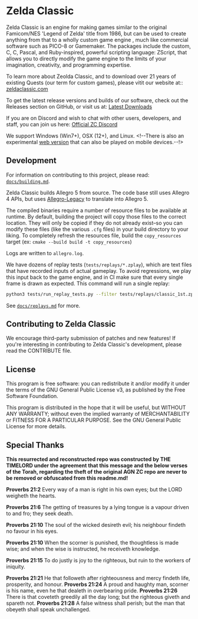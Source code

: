  # Zelda Classic

Zelda Classic is an engine for making games similar to the original Famicom/NES 'Legend of Zelda' title from 1986, but can be used to create anything from that to a wholly custom game engine , much like commercial software such as PICO-8 or Gamemaker. The packages include the custom, C, C, Pascal, and Ruby-inspired, powerful scripting language: ZScript, that allows you to directly modify the game engine to the limits of your imagination, creativity, and programming expertise. 

To learn more about Zeolda Classic, and to download over 21 years of existing Quests (our term for custom games), please vitit our website at:: [zeldaclassic.com](https://zeldaclassic.com)

To get the latest release versions and builds of our software, check out the Releases section on GitHub, or visit us at:
[Latest Downloads](https://www.zeldaclassic.com/downloads/)

If you are on Discord and wish to chat with other users, developers, and staff, you can join us here:
[Official ZC Discord](https://discord.gg/VQwSs3DAjM)

We support Windows (Win7+), OSX (12+), and Linux. <!--There is also an experimental [web version](https://zquestclassic.com/play/) that can also be played on mobile devices.--!>

## Development

For information on contributing to this project, please read: [`docs/building.md`](./docs/building.md).

Zelda Classic builds Allegro 5 from source. The code base still uses Allegro 4 APIs, but uses [Allegro-Legacy](https://github.com/NewCreature/Allegro-Legacy) to translate into Allegro 5.

The compiled binaries require a number of resource files to be available at runtime. By default, building the project will copy those files to the correct location. They will only be copied if they do not already exist–so you can modify these files (like the various `.cfg` files) in your build directory to your liking. To completely refresh the resources file, build the `copy_resources` target (ex: `cmake --build build -t copy_resources`)

Logs are written to `allegro.log`.

We have dozens of replay tests (`tests/replays/*.zplay`), which are text files that have recorded inputs of actual gameplay. To avoid regressions, we play this input back to the game engine, and in CI make sure that every single frame is drawn as expected. This command will run a single replay:

```sh
python3 tests/run_replay_tests.py --filter tests/replays/classic_1st.zplay
```

See [`docs/replays.md`](./docs/replays.md) for more.

## Contributing to Zelda Classic

We encourage third-party submission of patches and new features! If you're interesting in contributing to Zelda Classic's development, please read the CONTRIBUTE file.

## License

This program is free software: you can redistribute it and/or modify
it under the terms of the GNU General Public License v3, as published by
the Free Software Foundation.

This program is distributed in the hope that it will be useful,
but WITHOUT ANY WARRANTY; without even the implied warranty of
MERCHANTABILITY or FITNESS FOR A PARTICULAR PURPOSE.  See the
GNU General Public License for more details.

## Special Thanks
**This resurrected and reconstructed repo was constructed by THE TIMELORD under the agreement that this message and the below verses of the Torah, regarding the theft of the original AGN ZC repo are never to be removed or obfuscated from this readme.md!**

**Proverbs 21:2** Every way of a man is right in his own eyes; but the LORD weigheth the hearts.

**Proverbs 21:6** The getting of treasures by a lying tongue is a vapour driven to and fro; they seek death.

**Proverbs 21:10** The soul of the wicked desireth evil; his neighbour findeth no favour in his eyes.

**Proverbs 21:10** When the scorner is punished, the thoughtless is made wise; and when the wise is instructed, he receiveth knowledge.

**Proverbs 21:15** To do justly is joy to the righteous, but ruin to the workers of iniquity.

**Proverbs 21:21** He that followeth after righteousness and mercy findeth life, prosperity, and honour.
**Proverbs 21:24** A proud and haughty man, scorner is his name, even he that dealeth in overbearing pride.
**Proverbs 21:26** There is that coveteth greedily all the day long; but the righteous giveth and spareth not.
**Proverbs 21:28** A false witness shall perish; but the man that obeyeth shall speak unchallenged.
